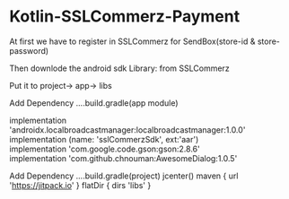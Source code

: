 # Kotlin-SSLCommerz-Payment
At first we have to register in SSLCommerz for SendBox(store-id & store- password)

Then downlode the android sdk Library: from SSLCommerz

Put it to project-> app-> libs

Add Dependency ....build.gradle(app module)

implementation 'androidx.localbroadcastmanager:localbroadcastmanager:1.0.0'    
implementation (name: 'sslCommerzSdk', ext:'aar')     
implementation 'com.google.code.gson:gson:2.8.6'     
implementation 'com.github.chnouman:AwesomeDialog:1.0.5'    

Add Dependency ....build.gradle(project)
 jcenter()
        maven { url 'https://jitpack.io' }
        flatDir {
            dirs 'libs'
        }
        
        

